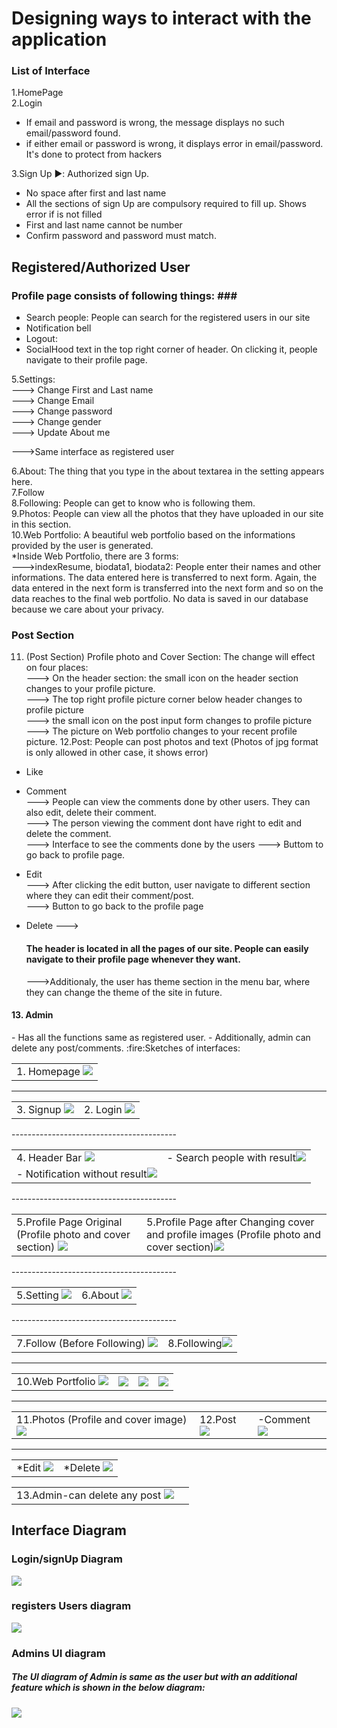 # Designing ways to interact with the application #
### List of Interface ###
1.HomePage <br>
2.Login<br>  
- If email and password is wrong, the message displays no such email/password found.
- if either email or password is wrong, it displays error in email/password. It's done to protect from hackers <br>

3.Sign Up ▶️: Authorized sign Up.  <br>
- No space after first and last name  <br>
- All the sections of sign Up are compulsory required to fill up. Shows error if is not filled 
- First and last name cannot be number  
- Confirm password and password must match. 

<h2>Registered/Authorized User  </h2>

### Profile page consists of following things: ###  <br>
  - Search people: People can search for the registered users in our site <br>
  - Notification bell
  - Logout: 
  - SocialHood text in the top right corner of header. On clicking it, people navigate to their profile page. <br>


 5.Settings: <br>
 ---> Change First and Last name <br>
 ---> Change Email <br>
 ---> Change password <br>
 ---> Change gender <br>
 ---> Update About me <br>

 --->Same interface as registered user <br>
 
 
6.About: The thing that you type in the about textarea in the setting appears here. <br>
7.Follow <br>
8.Following: People can get to know who is following them.  <br>
9.Photos: People can view all the photos that they have uploaded in our site in this section. <br> 
10.Web Portfolio: A beautiful web portfolio based on the informations provided by the user is generated.  <br>
*Inside Web Portfolio, there are 3 forms:<br>
 --->indexResume, biodata1, biodata2: People enter their names and other informations. The data entered here is transferred to next form. Again, the data entered in the next form is transferred into the next form and so on the data reaches to the final web portfolio. No data is saved in our database because we care about your privacy.  
 
 
### Post Section  ### 
 11. (Post Section) Profile photo and Cover Section: The change will effect on four places:  <br>
  ---> On the header section: the small icon on the header section changes to your profile picture. <br>
  ---> The top right profile picture corner below header changes to profile picture <br>
  ---> the small icon on the post input form changes to profile picture <br>
  ---> The picture on Web portfolio changes to your recent profile picture.
  12.Post: People can post photos and text (Photos of jpg format is only allowed in other case, it shows error)
 * Like
 * Comment <br>
---> People can view the comments done by other users. They can also edit, delete their comment. <br>
---> The person viewing the comment dont have right to edit and delete the comment. <br>
---> Interface to see the comments done by the users
---> Buttom to go back to profile page. 

 *  Edit  <br>
 ---> After clicking the edit button, user navigate to different section where they can edit their comment/post. <br>
 ---> Button to go back to the profile page
*   Delete
---><h4>The header is located in all the pages of our site. People can easily navigate to their profile page whenever they want. </h4>
--->Additionaly, the user has theme section in the menu bar, where they can change the theme of the site in future. 
 <h4>13. Admin </h4>
 - Has all the functions same as registered user.
 - Additionally, admin can delete any post/comments. 
 :fire:Sketches of interfaces:
 
  <table>
 <tr>
  <td>
  1. Homepage
<img src="https://github.com/Nikesh16/Social-Site-/blob/main/Pictures/Screenshot_20.png"> 
   </td>
 

 </table>
 
---------------------------------------
 <table>
 <tr>
  <td>
  3. Signup
<img src="https://github.com/Nikesh16/Social-Site-/blob/main/Pictures/Screenshot_21.png"> 
   </td>
 
<td> 2. Login <img src="https://github.com/Nikesh16/Social-Site-/blob/main/Pictures/login.png"> </td> 
 </table>
-----------------------------------------
 
 <table>
 <tr>
  <td>
  4. Header Bar
<img src="https://github.com/Nikesh16/Social-Site-/blob/main/Pictures/Screenshot_1.png"> 
   </td>
 
<td>- Search people with result<img src="https://github.com/Nikesh16/Social-Site-/blob/main/Pictures/search%20with%20result.png"> </td> 
  </tr>
  <td>- Notification without result<img src="https://github.com/Nikesh16/Social-Site-/blob/main/Pictures/search%20without%20result.png"> </td> 
 
 </table>
-----------------------------------------

 <table>
 <tr>
  <td>
  5.Profile Page Original (Profile photo and cover section)
<img src="https://github.com/Nikesh16/Social-Site-/blob/main/Pictures/finaloriginal.png"> 
   </td>
 
<td> 5.Profile Page after Changing cover and profile images (Profile photo and cover section)<img src="https://github.com/Nikesh16/Social-Site-/blob/main/Pictures/Screenshot_5.png"> </td> 
 </table>  
-----------------------------------------

 <table>
 <tr>
  <td>
  5.Setting
<img src="https://github.com/Nikesh16/Social-Site-/blob/main/Pictures/Setting.png"> 
   </td>
 
<td> 6.About <img src="https://github.com/Nikesh16/Social-Site-/blob/main/Pictures/Screenshot_6.png"> </td> 
 </table>
-----------------------------------------

  <table>
 <tr>
  <td>
  7.Follow (Before Following)
<img src="https://github.com/Nikesh16/Social-Site-/blob/main/Pictures/Screenshot_9.png"> 
   </td>
 
<td> 8.Following<img src="https://github.com/Nikesh16/Social-Site-/blob/main/Pictures/Screenshot_10.png"> </td> 
 </table>
 
 
 
-----------------------------------------
 
 
 <table>
 <tr>
  <td>
  10.Web  Portfolio
   <img src="https://github.com/Nikesh16/Social-Site-/blob/main/Pictures/Biodata1.png"> 
   </td>
 
<td>  <img src="https://github.com/Nikesh16/Social-Site-/blob/main/Pictures/Biodata2.png"> </td> 
  <td>  <img src="https://github.com/Nikesh16/Social-Site-/blob/main/Pictures/Biodata3.png"> </td> 
  <td> <img src="https://github.com/Nikesh16/Social-Site-/blob/main/Pictures/FinalCV.png"> </td> 
 </table>
 
-----------------------------------------


  <table>
 <tr>
  <td>
  11.Photos (Profile and cover image)
   <img src="https://github.com/Nikesh16/Social-Site-/blob/main/Pictures/Screenshot_11.png"> 
   </td>
 
<td> 12.Post <img src="https://github.com/Nikesh16/Social-Site-/blob/main/Pictures/Screenshot_12.png"> </td> 
  <td> -Comment <img src="https://github.com/Nikesh16/Social-Site-/blob/main/Pictures/Screenshot_13.png"> </td> 
 </table>
 
-----------------------------------------

 
  <table>
 <tr> 
<td> *Edit <img src="https://github.com/Nikesh16/Social-Site-/blob/main/Pictures/Screenshot_16.png"> </td> 
  <td>
  *Delete
   <img src="https://github.com/Nikesh16/Social-Site-/blob/main/Pictures/Screenshot_14.png"> 
   </td>
 </table>
 
 
 
  <table>
 <tr> 
<td> 13.Admin-can delete any post  <img src="https://github.com/Nikesh16/Social-Site-/blob/main/Pictures/Screenshot_24.png"> </td> 
  <td>
 </table>
 
 <h2>Interface Diagram </h2>
  <h3>Login/signUp Diagram</h3>
 <img src="https://github.com/Nikesh16/Social-Site-/blob/main/Pictures/Inactive%20Users.jpeg"> 
  
 <h3>registers Users diagram</h3>
 <img src="https://github.com/Nikesh16/Social-Site-/blob/main/Pictures/UI%20diagram%20User%20V8.0.jpg"> 
<h3> Admins UI diagram</h3>
  <h5> The UI diagram of Admin is same as the user but with an additional feature which is shown in the below diagram:</h5>
  <img src="https://github.com/Nikesh16/Social-Site-/blob/main/Pictures/Admin%20UI%20V8.0.jpg">
 





